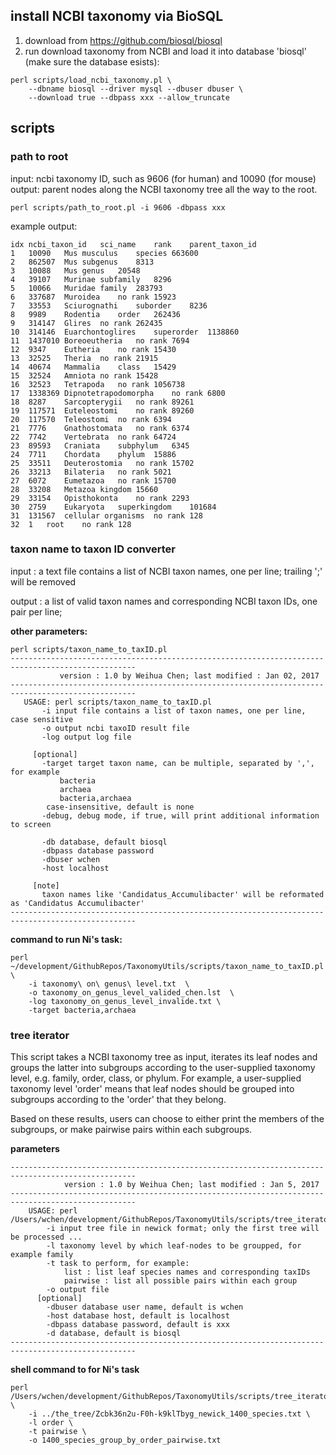 ## install NCBI taxonomy via BioSQL
1. download from https://github.com/biosql/biosql
2. run download taxonomy from NCBI and load it into database 'biosql' (make sure the database esists):
```
perl scripts/load_ncbi_taxonomy.pl \
    --dbname biosql --driver mysql --dbuser dbuser \
    --download true --dbpass xxx --allow_truncate
```

## scripts
### path to root
input: ncbi taxonomy ID, such as 9606 (for human) and 10090 (for mouse)
output: parent nodes along the NCBI taxonomy tree all the way to the root.
```
perl scripts/path_to_root.pl -i 9606 -dbpass xxx
```

example output:
```
idx	ncbi_taxon_id   sci_name	rank	parent_taxon_id
1	10090	Mus musculus	species	663600
2	862507	Mus	subgenus	8313
3	10088	Mus	genus	20548
4	39107	Murinae	subfamily	8296
5	10066	Muridae	family	283793
6	337687	Muroidea	no rank	15923
7	33553	Sciurognathi	suborder	8236
8	9989	Rodentia	order	262436
9	314147	Glires	no rank	262435
10	314146	Euarchontoglires	superorder	1138860
11	1437010	Boreoeutheria	no rank	7694
12	9347	Eutheria	no rank	15430
13	32525	Theria	no rank	21915
14	40674	Mammalia	class	15429
15	32524	Amniota	no rank	15428
16	32523	Tetrapoda	no rank	1056738
17	1338369	Dipnotetrapodomorpha	no rank	6800
18	8287	Sarcopterygii	no rank	89261
19	117571	Euteleostomi	no rank	89260
20	117570	Teleostomi	no rank	6394
21	7776	Gnathostomata	no rank	6374
22	7742	Vertebrata	no rank	64724
23	89593	Craniata	subphylum	6345
24	7711	Chordata	phylum	15886
25	33511	Deuterostomia	no rank	15702
26	33213	Bilateria	no rank	5021
27	6072	Eumetazoa	no rank	15700
28	33208	Metazoa	kingdom	15660
29	33154	Opisthokonta	no rank	2293
30	2759	Eukaryota	superkingdom	101684
31	131567	cellular organisms	no rank	128
32	1	root	no rank	128
```

### taxon name to taxon ID converter
input : a text file contains a list of NCBI taxon names, one per line; trailing ';' will be removed

output : a list of valid taxon names and corresponding NCBI taxon IDs, one pair per line;

**other parameters:**
```
perl scripts/taxon_name_to_taxID.pl
--------------------------------------------------------------------------------------------------
           version : 1.0 by Weihua Chen; last modified : Jan 02, 2017
--------------------------------------------------------------------------------------------------
   USAGE: perl scripts/taxon_name_to_taxID.pl
       -i input file contains a list of taxon names, one per line, case sensitive
       -o output ncbi taxoID result file
       -log output log file

     [optional]
       -target target taxon name, can be multiple, separated by ',', for example
           bacteria
           archaea
           bacteria,archaea
        case-insensitive, default is none
       -debug, debug mode, if true, will print additional information to screen

       -db database, default biosql
       -dbpass database password
       -dbuser wchen
       -host localhost

     [note]
       taxon names like 'Candidatus_Accumulibacter' will be reformated as 'Candidatus Accumulibacter'
--------------------------------------------------------------------------------------------------
```

**command to run Ni's task:**
```
perl ~/development/GithubRepos/TaxonomyUtils/scripts/taxon_name_to_taxID.pl \
    -i taxonomy\ on\ genus\ level.txt  \
    -o taxonomy_on_genus_level_valided_chen.lst  \
    -log taxonomy_on_genus_level_invalide.txt \
    -target bacteria,archaea
```

### tree iterator
This script takes a NCBI taxonomy tree as input, iterates its leaf nodes and groups the latter into subgroups according to the user-supplied taxonomy level, e.g. family, order, class, or phylum. For example, a user-supplied taxonomy level 'order' means that leaf nodes should be grouped into subgroups according to the 'order' that they belong.

Based on these results, users can choose to either print the members of the subgroups, or make pairwise pairs within each subgroups.

**parameters**

```
--------------------------------------------------------------------------------------------------
    		version : 1.0 by Weihua Chen; last modified : Jan 5, 2017
--------------------------------------------------------------------------------------------------
    USAGE: perl /Users/wchen/development/GithubRepos/TaxonomyUtils/scripts/tree_iterator.pl
        -i input tree file in newick format; only the first tree will be processed ...
        -l taxonomy level by which leaf-nodes to be groupped, for example family
        -t task to perform, for example:
            list : list leaf species names and corresponding taxIDs
            pairwise : list all possible pairs within each group
        -o output file
      [optional]
        -dbuser database user name, default is wchen
        -host database host, default is localhost
        -dbpass database password, default is xxx
        -d database, default is biosql
--------------------------------------------------------------------------------------------------
```

**shell command to for Ni's task**
```
perl /Users/wchen/development/GithubRepos/TaxonomyUtils/scripts/tree_iterator.pl \
    -i ../the_tree/Zcbk36n2u-F0h-k9klTbyg_newick_1400_species.txt \
    -l order \
    -t pairwise \
    -o 1400_species_group_by_order_pairwise.txt
```
